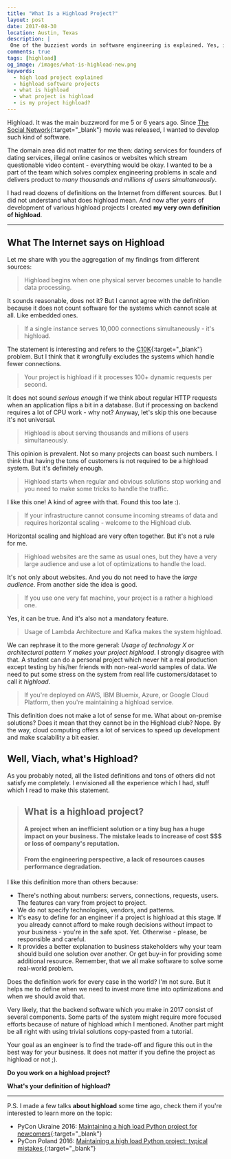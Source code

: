 ```yaml
---
title: "What Is a Highload Project?"
layout: post
date: 2017-08-30
location: Austin, Texas
description: |
 One of the buzziest words in software engineering is explained. Yes, it's about HighLoad.
comments: true
tags: [highload]
og_image: /images/what-is-highload-new.png
keywords:
  - high load project explained
  - highload software projects
  - what is highload
  - what project is highload
  - is my project highload?
---
```


<div class="image-wrapper">
  <amp-img
      media="(min-width: 550px)"
      src="{{ site.cdn.http }}/images/what-is-highload-new.png"
      alt="What Is a HighLoad Project?"
      class="image-right"
      width="270"
      height="302"
      layout="fixed">
  </amp-img>
</div>

Highload. It was the main buzzword for me 5 or 6 years ago. Since [The Social Network](https://en.wikipedia.org/wiki/The_Social_Network){:target="_blank"} movie was released, I wanted to develop such kind of software.

The domain area did not matter for me then: dating services for founders of dating services, illegal online casinos or websites which stream questionable video content - everything would be okay. I wanted to be a part of the team which solves complex engineering problems in scale and delivers product to *many thousands and millions of users simultaneously*.

I had read dozens of definitions on the Internet from different sources. But I did not understand what does highload mean.  And now after years of development of various highload projects I created **my very own definition of highload**.

<!--more-->

----

What The Internet says on Highload
-----

Let me share with you the aggregation of my findings from different sources:

> Highload begins when one physical server becomes unable to handle data processing.

It sounds reasonable, does not it? But I cannot agree with the definition because it does not count software for the systems which cannot scale at all. Like embedded ones.  

> If a single instance serves 10,000 connections simultaneously - it's highload.

The statement is interesting and refers to the [C10K](http://www.kegel.com/c10k.html){:target="_blank"} problem. But I think that it wrongfully excludes the systems which handle fewer connections.

> Your project is highload if it processes 100+ dynamic requests per second.

It does not sound _serious enough_ if we think about regular HTTP requests when an application flips a bit in a database. But if processing on backend requires a lot of CPU work - why not? Anyway, let's skip this one because it's not universal.

> Highload is about serving thousands and millions of users simultaneously.

This opinion is prevalent. Not so many projects can boast such numbers. I think that having the tons of customers is not required to be a highload system. But it's definitely enough.

> Highload starts when regular and obvious solutions stop working and you need to make some tricks to handle the traffic.

I like this one! A kind of agree with that. Found this too late :).

> If your infrastructure cannot consume incoming streams of data and requires horizontal scaling - welcome to the Highload club.

Horizontal scaling and highload are very often together. But it's not a rule for me.

> Highload websites are the same as usual ones, but they have a very large audience and use a lot of optimizations to handle the load.

It's not only about websites. And you do not need to have the _large audience_. From another side the idea is good.

> If you use one very fat machine, your project is a rather a highload one.

Yes, it can be true. And it's also not a mandatory feature.

> Usage of Lambda Architecture and Kafka makes the system highload.

We can rephrase it to the more general: *Usage of technology X or architectural pattern Y makes your project highload*. I strongly disagree with that. A student can do a personal project which never hit a real production except testing by his/her friends with non-real-world samples of data. We need to put some stress on the system from real life customers/dataset to call it *highload*.

> If you're deployed on AWS, IBM Bluemix, Azure, or Google Cloud Platform, then you're maintaining a highload service.

This definition does not make a lot of sense for me. What about on-premise solutions? Does it mean that they cannot be in the Highload club? Nope. By the way, cloud computing offers a lot of services to speed up development and make scalability a bit easier.  

Well, Viach, what's Highload?
------

As you probably noted, all the listed definitions and tons of others did not satisfy me completely. I envisioned all the experience which I had, stuff which I read to make this statement.

> ## What is a highload project?
> #### A project when an inefficient solution or a tiny bug has a huge impact on your business. The mistake leads to increase of cost **$$$** or loss of company's reputation.
>
> #### From the engineering perspective, a lack of resources causes performance degradation.

I like this definition more than others because:
* There's nothing about numbers: servers, connections, requests, users. The features can vary from project to project.
* We do not specify technologies, vendors, and patterns.
* It's easy to define for an engineer if a project is highload at this stage. If you already cannot afford to make rough decisions without impact to your business - you're in the safe spot. Yet. Otherwise - please, be responsible and careful.
* It provides a better explanation to business stakeholders why your team should build one solution over another. Or get buy-in for providing some additional resource. Remember, that we all make software to solve some real-world problem.

Does the definition work for every case in the world? I'm not sure. But it helps me to define when we need to invest more time into optimizations and when we should avoid that.

Very likely, that the backend software which you make in 2017 consist of several components. Some parts of the system might require more focused efforts because of nature of highload which I mentioned. Another part might be all right with using trivial solutions copy-pasted from a tutorial.

Your goal as an engineer is to find the trade-off and figure this out in the best way for your business. It does not matter if you define the project as highload or not ;).

**Do you work on a highload project?**

**What's your definition of highload?**

-----

P.S. I made a few talks **about highload** some time ago, check them if you're interested to learn more on the topic:
 * PyCon Ukraine 2016: [Maintaining a high load Python project for newcomers](/talks/#pycon-ukraine-2016){:target="_blank"}
 * PyCon Poland 2016: [Maintaining a high load Python project: typical mistakes ](/talks/#pycon-poland-2016){:target="_blank"}
